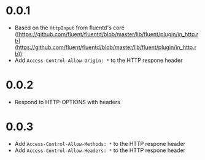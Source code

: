 # 0.0.1

- Based on the `HttpInput` from fluentd's core ([https://github.com/fluent/fluentd/blob/master/lib/fluent/plugin/in_http.rb](https://github.com/fluent/fluentd/blob/master/lib/fluent/plugin/in_http.rb))
- Add `Access-Control-Allow-Origin: *` to the HTTP respone header

# 0.0.2

- Respond to HTTP-OPTIONS with headers

# 0.0.3

- Add `Access-Control-Allow-Methods: *` to the HTTP respone header
- Add `Access-Control-Allow-Headers: *` to the HTTP respone header